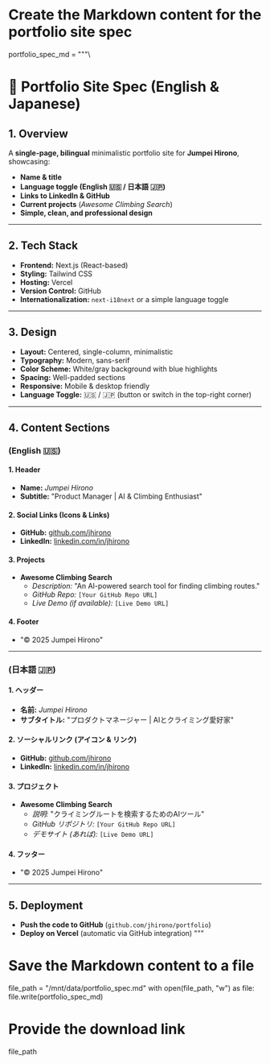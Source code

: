  # Create the Markdown content for the portfolio site spec
portfolio_spec_md = """\
# 📌 Portfolio Site Spec (English & Japanese)

## 1. Overview
A **single-page, bilingual** minimalistic portfolio site for **Jumpei Hirono**, showcasing:
- **Name & title**
- **Language toggle (English 🇺🇸 / 日本語 🇯🇵)**
- **Links to LinkedIn & GitHub**
- **Current projects** (*Awesome Climbing Search*)
- **Simple, clean, and professional design**

---

## 2. Tech Stack
- **Frontend:** Next.js (React-based)
- **Styling:** Tailwind CSS
- **Hosting:** Vercel
- **Version Control:** GitHub
- **Internationalization:** `next-i18next` or a simple language toggle

---

## 3. Design
- **Layout:** Centered, single-column, minimalistic
- **Typography:** Modern, sans-serif
- **Color Scheme:** White/gray background with blue highlights
- **Spacing:** Well-padded sections
- **Responsive:** Mobile & desktop friendly
- **Language Toggle:** 🇺🇸 / 🇯🇵 (button or switch in the top-right corner)

---

## 4. Content Sections

### (English 🇺🇸)
#### 1. Header
- **Name:** *Jumpei Hirono*
- **Subtitle:** "Product Manager | AI & Climbing Enthusiast"

#### 2. Social Links (Icons & Links)
- **GitHub:** [github.com/jhirono](https://github.com/jhirono)
- **LinkedIn:** [linkedin.com/in/jhirono](https://www.linkedin.com/in/jhirono/)

#### 3. Projects
- **Awesome Climbing Search**
  - *Description:* "An AI-powered search tool for finding climbing routes."
  - *GitHub Repo:* `[Your GitHub Repo URL]`
  - *Live Demo (if available):* `[Live Demo URL]`

#### 4. Footer
- "© 2025 Jumpei Hirono"

---

### (日本語 🇯🇵)
#### 1. ヘッダー
- **名前:** *Jumpei Hirono*
- **サブタイトル:** "プロダクトマネージャー | AIとクライミング愛好家"

#### 2. ソーシャルリンク (アイコン & リンク)
- **GitHub:** [github.com/jhirono](https://github.com/jhirono)
- **LinkedIn:** [linkedin.com/in/jhirono](https://www.linkedin.com/in/jhirono/)

#### 3. プロジェクト
- **Awesome Climbing Search**
  - *説明:* "クライミングルートを検索するためのAIツール"
  - *GitHub リポジトリ:* `[Your GitHub Repo URL]`
  - *デモサイト (あれば):* `[Live Demo URL]`

#### 4. フッター
- "© 2025 Jumpei Hirono"

---

## 5. Deployment
- **Push the code to GitHub** (`github.com/jhirono/portfolio`)
- **Deploy on Vercel** (automatic via GitHub integration)
"""

# Save the Markdown content to a file
file_path = "/mnt/data/portfolio_spec.md"
with open(file_path, "w") as file:
    file.write(portfolio_spec_md)

# Provide the download link
file_path